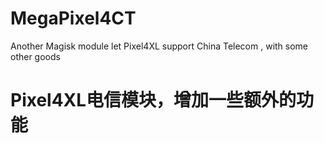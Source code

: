 # MegaPixel4CT
Another Magisk module let Pixel4XL support China Telecom , with some other goods
# Pixel4XL电信模块，增加一些额外的功能
